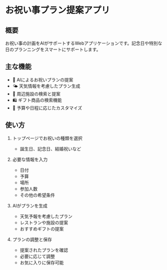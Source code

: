 # お祝い事プラン提案アプリ

## 概要
お祝い事の計画をAIがサポートするWebアプリケーションです。記念日や特別な日のプランニングをスマートにサポートします。

## 主な機能
- 🎉 AIによるお祝いプランの提案
- 🌤 天気情報を考慮したプラン生成
- 🏪 周辺施設の検索と提案
- 🛍 ギフト商品の検索機能
- 📅 予算や日程に応じたカスタマイズ

## 使い方
1. トップページでお祝いの種類を選択
   - 誕生日、記念日、結婚祝いなど

2. 必要な情報を入力
   - 日付
   - 予算
   - 場所
   - 参加人数
   - その他の希望条件

3. AIがプランを生成
   - 天気予報を考慮したプラン
   - レストランや施設の提案
   - おすすめギフトの提案

4. プランの調整と保存
   - 提案されたプランを確認
   - 必要に応じて調整
   - お気に入りに保存可能
